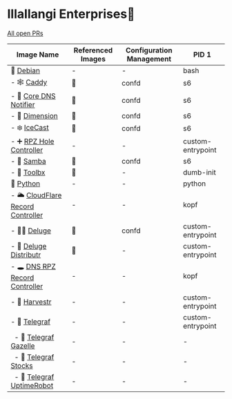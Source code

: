 # Illallangi Enterprises👋

[All open PRs](https://github.com/pulls?q=is%3Aopen+is%3Apr+org%3Aillallangi)

| Image Name | Referenced Images | Configuration Management | PID 1
|------------|-------------------|--------------------------|-------
| 🐧 [Debian](https://github.com/illallangi/debian) | - | - | bash |
| - 🕸️ [Caddy](https://github.com/illallangi/caddy) | 🐋 | confd | s6 |
| - 🔔 [Core DNS Notifier](https://github.com/illallangi/coredns-notifier) | 🐋 | confd | s6 |
| - 🏡 [Dimension](https://github.com/illallangi/dimension) | 🧰 | confd | s6 |
| - ❄️ [IceCast](https://github.com/illallangi/icecast) | 🧰 | confd | s6 |
| - ➕ [RPZ Hole Controller](https://github.com/illallangi/rpzhole-controller) | - | - | custom-entrypoint |
| - 📂 [Samba](https://github.com/illallangi/samba) | 🧰 | confd | s6 |
| - 🧰 [Toolbx](https://github.com/illallangi/toolbx) | 🐋 | - | dumb-init |
| 🐍 [Python](https://github.com/illallangi/python) | - | - | python |
| - 🌥️ [CloudFlare Record Controller](https://github.com/illallangi/cloudflarerecord-controller) | - | - | kopf |
| - 🏴‍☠️ [Deluge](https://github.com/illallangi/deluge) | 🧰 | confd | custom-entrypoint |
| - 🚚 [Deluge Distributr](https://github.com/illallangi/deluge-distributr) | 🧰 | - | custom-entrypoint |
| - 🕳️ [DNS RPZ Record Controller](https://github.com/illallangi/dnsrpzrecord-controller) | - | - | kopf |
| - 🚜 [Harvestr](https://github.com/illallangi/harvestr) | - | - | custom-entrypoint |
| - 🔦 [Telegraf](https://github.com/illallangi/telegraf) | - | - | custom-entrypoint |
| &nbsp; - 🦒 [Telegraf Gazelle](https://github.com/illallangi/telegraf-gazelle) | - | - | - |
| &nbsp; - 🧦 [Telegraf Stocks](https://github.com/illallangi/telegraf-stocks) | - | - | - |
| &nbsp; - 🤖 [Telegraf UptimeRobot](https://github.com/illallangi/telegraf-uptimerobot) | - | - | - |
